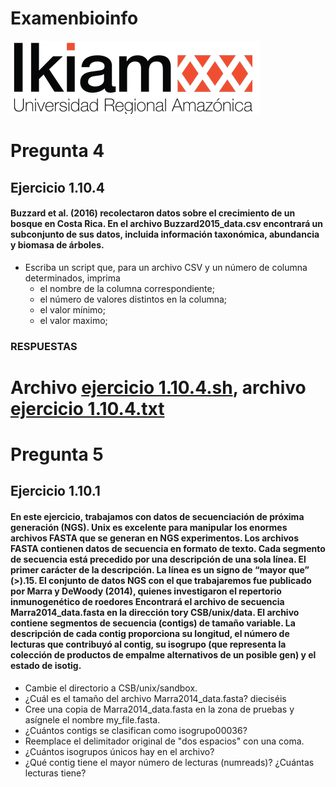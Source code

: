# Examenbioinfo
![logotipoikiam](https://github.com/RicardoMorales2001/Bioinfo_g1/blob/main/Tarea%201/logotipoIkiam.png)
# Pregunta 4
## Ejercicio 1.10.4
#### Buzzard et al. (2016) recolectaron datos sobre el crecimiento de un bosque en Costa Rica. En el archivo Buzzard2015_data.csv encontrará un subconjunto de sus datos, incluida información taxonómica, abundancia y biomasa de árboles.
- Escriba un script que, para un archivo CSV y un número de columna determinados, imprima
  - el nombre de la columna correspondiente;
  - el número de valores distintos en la columna;
  - el valor mínimo;
  - el valor maximo; 

### RESPUESTAS
# Archivo [ejercicio 1.10.4.sh](https://github.com/RicardoMorales2001/Examenbioinfo/blob/main/ejercicio_1104.sh), archivo [ejercicio 1.10.4.txt](https://github.com/RicardoMorales2001/Examenbioinfo/blob/main/ejercicio_1.10.4.txt) 

# Pregunta 5
## Ejercicio 1.10.1
#### En este ejercicio, trabajamos con datos de secuenciación de próxima generación (NGS). Unix es excelente para manipular los enormes archivos FASTA que se generan en NGS experimentos. Los archivos FASTA contienen datos de secuencia en formato de texto. Cada segmento de secuencia está precedido por una descripción de una sola línea. El primer carácter de la descripción. La línea es un signo de “mayor que” (>).15. El conjunto de datos NGS con el que trabajaremos fue publicado por Marra y DeWoody (2014), quienes investigaron el repertorio inmunogenético de roedores Encontrará el archivo de secuencia Marra2014_data.fasta en la dirección tory CSB/unix/data. El archivo contiene segmentos de secuencia (contigs) de tamaño variable. La descripción de cada contig proporciona su longitud, el número de lecturas que contribuyó al contig, su isogrupo (que representa la colección de productos de empalme alternativos de un posible gen) y el estado de isotig.
  - Cambie el directorio a CSB/unix/sandbox.
  - ¿Cuál es el tamaño del archivo Marra2014_data.fasta?
dieciséis
  - Cree una copia de Marra2014_data.fasta en la zona de pruebas y asígnele el nombre my_file.fasta.
  - ¿Cuántos contigs se clasifican como isogrupo00036?
  - Reemplace el delimitador original de "dos espacios" con una coma.
  - ¿Cuántos isogrupos únicos hay en el archivo?
  - ¿Qué contig tiene el mayor número de lecturas (numreads)? ¿Cuántas lecturas tiene?


